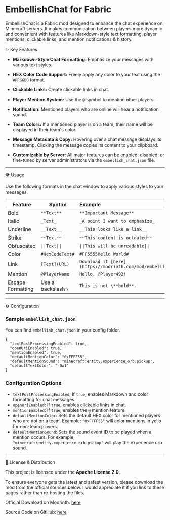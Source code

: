 # EmbellishChat for Fabric

EmbellishChat is a Fabric mod designed to enhance the chat experience on Minecraft servers. It makes communication between players more dynamic and convenient with features like Markdown-style text formatting, player mentions, clickable links, and mention notifications & history.

✨ Key Features

* **Markdown-Style Chat Formatting:** Emphasize your messages with various text styles.

* **HEX Color Code Support:** Freely apply any color to your text using the `#RRGGBB` format.

* **Clickable Links:** Create clickable links in chat.

* **Player Mention System:** Use the `@` symbol to mention other players.

* **Notification:** Mentioned players who are online will hear a notification sound.

* **Team Colors:** If a mentioned player is on a team, their name will be displayed in their team's color.

* **Message Metadata & Copy:** Hovering over a chat message displays its timestamp. Clicking the message copies its content to your clipboard.

* **Customizable by Server:** All major features can be enabled, disabled, or fine-tuned by server administrators via the `embellish_chat.json` file.

---

🛠️ Usage

Use the following formats in the chat window to apply various styles to your messages.

| Feature           | Syntax              | Example                                                       | Result                                                                                                                 |
|-------------------|---------------------|:--------------------------------------------------------------|------------------------------------------------------------------------------------------------------------------------|
| Bold              | `**Text**`          | `**Important Message**`                                       | ![Bold](https://github.com/hanhy06/embellish_chat/blob/master/docs/images/Bold.png?raw=true)                           |
| Italic            | `_Text_`            | `_A point I want to emphasize_`                               | ![Italic](https://github.com/hanhy06/embellish_chat/blob/master/docs/images/Italic.png?raw=true)                       |
| Underline         | `__Text__`          | `__This looks like a link__`                                  | ![Underline](https://github.com/hanhy06/embellish_chat/blob/master/docs/images/Underline.png?raw=true)                 |
| Strike            | `~~Text~~`          | `~~This content is outdated~~`                                | ![Strike](https://github.com/hanhy06/embellish_chat/blob/master/docs/images/Strike.png?raw=true)                       |
| Obfuscated        | `\|\|Text\|\|`      | `\|\|This will be unreadable\|\|`                             | ![Obfuscated](https://github.com/hanhy06/embellish_chat/blob/master/docs/images/Obfuscated.gif?raw=true)               |
| Color             | `#HexCodeText#`     | `#FF5555Hello World#`                                         | ![Color](https://github.com/hanhy06/embellish_chat/blob/master/docs/images/Color.png?raw=true)                         |
| Link              | `[Text](URL)`       | `Download it [here](https://modrinth.com/mod/embellish_chat)` | ![Link](https://github.com/hanhy06/embellish_chat/blob/master/docs/images/Link.gif?raw=true)                           |
| Mention           | `@PlayerName`       | `Hello, @Player492!`                                          | ![Mention](https://github.com/hanhy06/embellish_chat/blob/master/docs/images/Mention.png?raw=true)                     |
| Escape Formatting | Use a backslash `\` | `This is not \**bold**.`                                      | ![Escape_Formatting](https://github.com/hanhy06/embellish_chat/blob/master/docs/images/Escape_Formatting.png?raw=true) |

---

⚙️ Configuration

### Sample `embellish_chat.json`

You can find `embellish_chat.json` in your config folder.

```jsonc
{
  "textPostProcessingEnabled": true,
  "openUriEnabled": true,
  "mentionEnabled": true,
  "defaultMentionColor": "0xFFFF55",
  "defaultMentionSound": "minecraft:entity.experience_orb.pickup",
  "defaultTextColor": "-0x1"
}
```

### Configuration Options

* `textPostProcessingEnabled`: If `true`, enables Markdown and color formatting for chat messages.
* `openUriEnabled`: If `true`, enables clickable links in chat.
* `mentionEnabled`: If `true`, enables the `@` mention feature.
* `defaultMentionColor`: Sets the default HEX color for mentioned players who are not on a team. Example: `"0xFFFF55"` will color mentions in yello for non-team players.
* `defaultMentionSound`: Sets the sound event ID to be played when a mention occurs. For example, `"minecraft:entity.experience_orb.pickup"` will play the experience orb sound.

---

📜 License & Distribution

This project is licensed under the **Apache License 2.0**.

To ensure everyone gets the latest and safest version, please download the mod from the official sources below. I would appreciate it if you link to these pages rather than re-hosting the files.

Official Download on Modrinth: [here](https://modrinth.com/mod/embellish_chat)

Source Code on GitHub: [here](https://github.com/hanhy06/embellish_chat)
